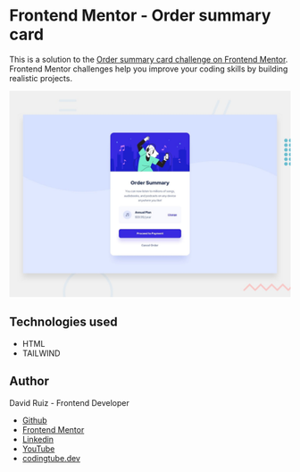 # Frontend Mentor - Order summary card

This is a solution to the [Order summary card challenge on Frontend Mentor](https://www.frontendmentor.io/challenges/order-summary-component-QlPmajDUj). Frontend Mentor challenges help you improve your coding skills by building realistic projects. 

![Design preview for the Order summary card coding challenge](./assets/design/desktop-preview.jpg)

## Technologies used

- HTML
- TAILWIND

## Author

David Ruiz - Frontend Developer
- [Github](https://github.com/Davichobits)
- [Frontend Mentor](https://www.frontendmentor.io/profile/Davichobits) 
- [Linkedin](https://www.linkedin.com/in/davidirc/)
- [YouTube](https://www.youtube.com/CodingTube)
- [codingtube.dev](https://codingtube.dev/)